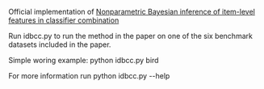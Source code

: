 Official implementation of [Nonparametric Bayesian inference of item-level features in classifier combination](https://proceedings.mlr.press/v286/stinson25a.html)

Run idbcc.py to run the method in the paper on one of the six benchmark datasets included in the paper.

Simple woring example:
python idbcc.py bird

For more information run
python idbcc.py --help
